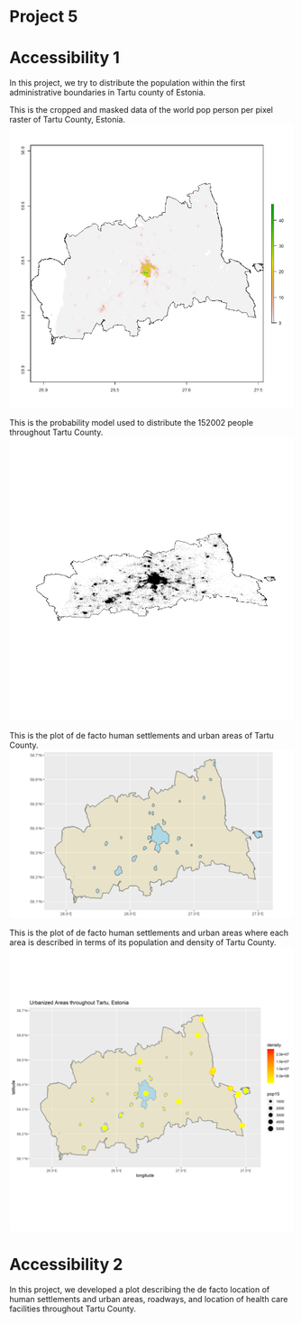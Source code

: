 # Project 5 

# Accessibility 1
In this project, we try to distribute the population within the first administrative boundaries in Tartu county of Estonia. 

This is the cropped and masked data of the world pop person per pixel raster of Tartu County, Estonia. 
![](tartu_pop15.png)

This is the probability model used to distribute the 152002 people throughout Tartu County. 
![](your_file.png)

This is the plot of de facto human settlements and urban areas of Tartu County. 
![](tartuadm1.png)

This is the plot of de facto human settlements and urban areas where each area is described in terms of its population and density of Tartu County. 
![](tartuadm1_2.png)

# Accessibility 2
In this project, we developed a plot describing the de facto location of human settlements and urban areas, roadways, and location of health care facilities throughout Tartu County. 
![]()
